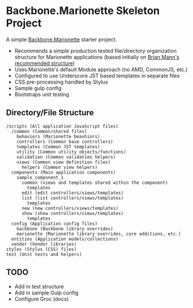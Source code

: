 # Backbone.Marionette Skeleton Project

A simple [Backbone.Marionette](http://marionettejs.com) starter project.

- Recommends a simple production tested file/directory organization structure for Marionette applications (based initially on [Brian Mann's recommended structure](https://github.com/mrichard/generator-marionette/issues/37))
- Uses Marionette's default Module approach (no AMD, CommonJS, etc.)
- Configured to use Underscore JST based templates in separate files
- CSS pre-processing handled by Stylus
- Sample gulp config
- Bootstraps unit testing

## Directory/File Structure

```
/scripts (All application JavaScript files)
  /common (Common/shared files)
    behaviors (Marionette beavhiors)
    controllers (Common base controllers)
    templates (Common JST templates)
    utility (Common utility objects/functions)
    validation (Common validation helpers)
    views (Common view definition files)
      helpers (Common view helpers)
  components (Main application components)
    sample_component_1
      common (views and templates shared within the component)
        templates
      edit (edit controllers/views/templates)
      list (list controllers/views/templates)
        templates
      new (new controllers/views/templates)
      show (show controllers/views/templates)
        templates
  config (Application config files)
    backbone (Backbone library overrides)
    marionette (Marionette library overrides, core additions, etc.)
  entities (Application models/collections)
  vendor (Vendor libraries)
styles (Stylus (CSS) files)
test (Unit tests and helpers)
```

## TODO

- Add in test structure
- Add in sample Gulp config
- Configure Groc (docs)
